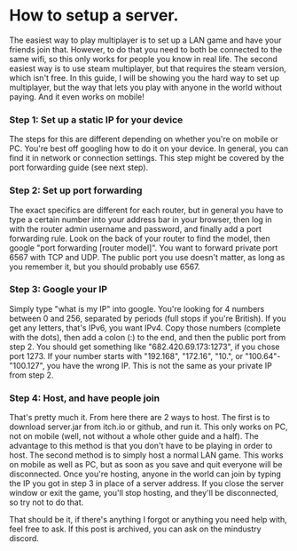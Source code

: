 # How to setup a server.

The easiest way to play multiplayer is to set up a LAN game and have your friends join that. However, to do that you need to both be connected to the same wifi, so this only works for people you know in real life. The second easiest way is to use steam multiplayer, but that requires the steam version, which isn't free. In this guide, I will be showing you the hard way to set up multiplayer, but the way that lets you play with anyone in the world without paying. And it even works on mobile!

### Step 1: Set up a static IP for your device

The steps for this are different depending on whether you're on mobile or PC. You're best off googling how to do it on your device. In general, you can find it in network or connection settings. This step might be covered by the port forwarding guide (see next step).

### Step 2: Set up port forwarding

The exact specifics are different for each router, but in general you have to type a certain number into your address bar in your browser, then log in with the router admin username and password, and finally add a port forwarding rule. Look on the back of your router to find the model, then google "port forwarding [router model]". You want to forward private port 6567 with TCP and UDP. The public port you use doesn't matter, as long as you remember it, but you should probably use 6567.

### Step 3: Google your IP

Simply type "what is my IP" into google. You're looking for 4 numbers between 0 and 256, separated by periods (full stops if you're British). If you get any letters, that's IPv6, you want IPv4. Copy those numbers (complete with the dots), then add a colon (:) to the end, and then the public port from step 2. You should get something like "682.420.69.173:1273", if you chose port 1273. If your number starts with "192.168", "172.16", "10.", or "100.64"-"100.127", you have the wrong IP. This is not the same as your private IP from step 2.

### Step 4: Host, and have people join

That's pretty much it. From here there are 2 ways to host. The first is to download server.jar from itch.io or github, and run it. This only works on PC, not on mobile (well, not without a whole other guide and a half). The advantage to this method is that you don't have to be playing in order to host. The second method is to simply host a normal LAN game. This works on mobile as well as PC, but as soon as you save and quit everyone will be disconnected.
Once you're hosting, anyone in the world can join by typing the IP you got in step 3 in place of a server address. If you close the server window or exit the game, you'll stop hosting, and they'll be disconnected, so try not to do that.

That should be it, if there's anything I forgot or anything you need help with, feel free to ask. If this post is archived, you can ask on the mindustry discord.
